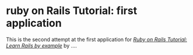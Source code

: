# ruby on Rails Tutorial: first application

This is the second attempt at the first application for 
[*Ruby on Rails Tutorial: Learn Rails by example*](http://railstutorial.org/)
by ….